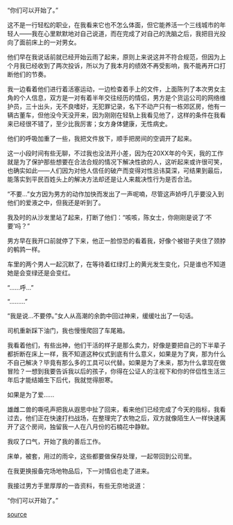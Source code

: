 “你们可以开始了。”

这不是一行轻松的职业，在我看来它也不怎么体面，但它能养活一个三线城市的年轻人——我在心里默默地对自己说道，而在完成了对自己的洗脑之后，我把目光投向了面前床上的一对男女。

他们早在我说话前就已经开始云雨了起来，原则上来说这并不符合规范，但因为上个月我已经收到了两次投诉，所以为了我本月的绩效不再受影响，我不能再开口打断他们的节奏。

我一边看着他们进行着活塞运动，一边检查着手上的文件，上面陈列了本次男女主角的个人信息，双方是一对有着半年交往经历的情侣，男方是个货运公司的网络维护员，三十出头，无不良嗜好，无犯罪记录，名下不动产只有一栋郊区房，他有一辆古董车，但他没今天没开来，因为刚刚在轻轨上我看见他了，这样的条件在我看来已经很不错了，至少比我厉害；女方身体健康，无性病史。

他们的呼吸加重了一些，我把文件放下，顺手把房间的空调开了起来。

这一小段时间有些无聊，不过我也没法开小差，因为在20XX年的今天，我的工作就是为了保护那些想要在合法合规的情况下解决性欲的人，这听起来或许很可笑，也确实如此——人们因为对他人信任的破产而变得对性忌讳莫深，可结果到最后，能落实到平民百姓头上的解决方法却还是让人来裁决性行为是否合法。

“不要...”女方因为男方的动作加快而发出了一声呢喃，尽管这声娇呼几乎要没入到他们的爱液之中，但我还是听到了。

我及时的从沙发里站了起来，打断了他们：“咳咳，陈女士，你刚刚是说了‘不要’吗？”

男方早在我开口前就停了下来，他正一脸惊恐的看着我，好像个被钳子夹住了颈脖的鹌鹑一样。

车里的两个男人一起沉默了，在等待着红绿灯上的黄光发生变化，只是谁也不知道她是会变绿还是会变红。

“......呼...”

“.........”

“我是说...不要停。”女人从高潮的余韵中回过神来，缓缓吐出了一句话。

司机重新踩下油门，我也慢慢爬回了车尾箱。

我看着他们，有些出神，他们干活的样子是那么卖力，好像是要把自己的下半辈子都折断在床上一样，我不知道这种仪式到底有什么意义，如果是为了爽，那为什么不自己解决？毕竟有那么多的工具可以代替。如果是为了未来，那为什么拿现在做冒险？一想到我要告诉我以后的孩子，你得在公证人的注视下和你的伴侣性生活三年后才能结婚生下后代，我就觉得胆寒。

如果是为了爱......

雄雌二兽的嘶吼声把我从遐思中扯了回来，看来他们已经完成了今天的指标，我看过去，他们正在快速打扫战场，在整理完了衣物之后，双方就像陌生人一样快速离开了这个房间，独留我一人在八月份的石楠花中静默。

我叹了口气，开始了我的善后工作。

床单，被套，用过的雨伞，这些都要做保存处理，一起带回到公司里。

在我更换报备完场地物品后，下一对情侣也走了进来。

我接过男方手里厚厚的一沓资料，有些无奈地说道：

“你们可以开始了。”

[source](https://nga.178.com/read.php?&tid=43861875)
